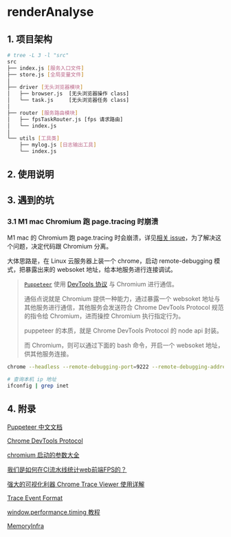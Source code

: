 # renderAnalyse

## 1. 项目架构
```bash
# tree -L 3 -l "src"
src
├── index.js [服务入口文件]
├── store.js [全局变量文件]
│
├── driver [无头浏览器模块]             
│   ├── browser.js  [无头浏览器操作 class]
│   └── task.js     [无头浏览器任务 class]  
│        
├── router [服务路由模块]
│   ├── fpsTaskRouter.js [fps 请求路由]
│   └── index.js
│
└── utils [工具类]
    ├── mylog.js [日志输出工具]
    └── index.js
```

## 2. 使用说明



## 3. 遇到的坑

### 3.1 M1 mac Chromium 跑 page.tracing 时崩溃 

M1 mac 的 Chromium 跑 page.tracing 时会崩溃，详见[相关 issue](https://github.com/puppeteer/puppeteer/issues/8058)，为了解决这个问题，决定代码跟 Chromium 分离。

大体思路是，在 Linux 云服务器上装一个 chrome，启动 remote-debugging 模式，把暴露出来的 websoket 地址，给本地服务进行连接调试。

> [`Puppeteer`](https://zhaoqize.github.io/puppeteer-api-zh_CN/#?product=Puppeteer&version=v13.5.0&show=api-class-puppeteer) 使用 [DevTools 协议](https://chromedevtools.github.io/devtools-protocol/) 与 Chromium 进行通信。
>
> 通俗点说就是 Chromium 提供一种能力，通过暴露一个 websoket 地址与其他服务进行通信，其他服务会发送符合 Chrome DevTools Protocol 规范的指令给 Chromium，进而操控 Chromium 执行指定行为。
>
> puppeteer 的本质，就是 Chrome DevTools Protocol 的 node api 封装。
>
> 而 Chromium，则可以通过下面的 bash 命令，开启一个 websoket 地址，供其他服务连接。

```bash
chrome --headless --remote-debugging-port=9222 --remote-debugging-address=本机ip地址

# 查询本机 ip 地址
ifconfig | grep inet
```


## 4. 附录
[Puppeteer 中文文档](https://zhaoqize.github.io/puppeteer-api-zh_CN/#?product=Puppeteer&version=v13.5.0&show=api-class-puppeteer)

[Chrome DevTools Protocol](https://chromedevtools.github.io/devtools-protocol/)

[chromium 启动的参数大全](https://peter.sh/experiments/chromium-command-line-switches/)

[我们是如何在CI流水线统计web前端FPS的？](https://cloud.tencent.com/developer/article/1841053)

[强大的可视化利器 Chrome Trace Viewer 使用详解](https://2010-2021.limboy.me/2020/03/21/chrome-trace-viewer/)

[Trace Event Format](https://docs.google.com/document/d/1CvAClvFfyA5R-PhYUmn5OOQtYMH4h6I0nSsKchNAySU/preview)

[window.performance.timing 教程](https://juejin.cn/post/6864444644912103432)

[MemoryInfra](https://chromium.googlesource.com/chromium/src/+/master/docs/memory-infra)





